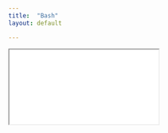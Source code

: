 ```yaml
---
title:  "Bash"
layout: default

---
```


<iframe class="autoresize nodisplay superlearn-iframe" src="{{ site.superlearn_url }}/ht/asdf2?deckname=bash shell">
    <p>Your browser does not support iframes.</p>
</iframe>
